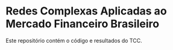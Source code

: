 # Redes Complexas Aplicadas ao Mercado Financeiro Brasileiro

Este repositório contém o código e resultados do TCC.
